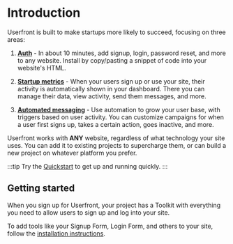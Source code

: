 # Introduction

Userfront is built to make startups more likely to succeed, focusing on three areas:

1. [**Auth**](/auth.html) - In about 10 minutes, add signup, login, password reset, and more to any website. Install by copy/pasting a snippet of code into your website's HTML.

2. [**Startup metrics**](/dashboard.html) - When your users sign up or use your site, their activity is automatically shown in your dashboard. There you can manage their data, view activity, send them messages, and more.

3. [**Automated messaging**](/messaging.html) - Use automation to grow your user base, with triggers based on user activity. You can customize campaigns for when a user first signs up, takes a certain action, goes inactive, and more.

Userfront works with **ANY** website, regardless of what technology your site uses. You can add it to existing projects to supercharge them, or can build a new project on whatever platform you prefer.

:::tip
Try the [Quickstart](/quickstart.html) to get up and running quickly.
:::

## Getting started

When you sign up for Userfront, your project has a Toolkit with everything you need to allow users to sign up and log into your site.

To add tools like your Signup Form, Login Form, and others to your site, follow the [installation instructions](/auth.html#installation).
